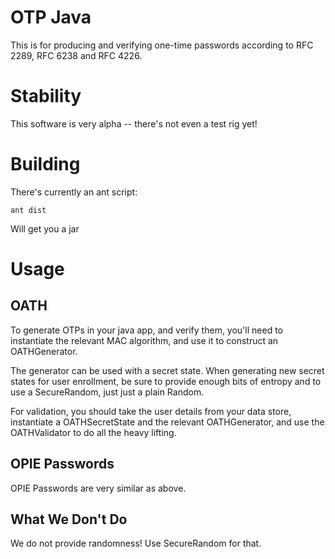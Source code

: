 # OTP Java

This is for producing and verifying one-time passwords according to RFC 2289,
RFC 6238 and RFC 4226.

# Stability

This software is very alpha -- there's not even a test rig yet!

# Building

There's currently an ant script:

```
ant dist
```

Will get you a jar

# Usage

## OATH

To generate OTPs in your java app, and verify them, you'll need to instantiate 
the relevant MAC algorithm, and use it to construct an OATHGenerator.

The generator can be used with a secret state. When generating new secret 
states for user enrollment, be sure to provide enough bits of entropy and to 
use a SecureRandom, just just a plain Random.

For validation, you should take the user details from your data store,
instantiate a OATHSecretState and the relevant OATHGenerator, and use the 
OATHValidator to do all the heavy lifting.

## OPIE Passwords

OPIE Passwords are very similar as above.

## What We Don't Do

We do not provide randomness! Use SecureRandom for that.
